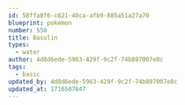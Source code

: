 ```yaml
---
id: 58ffa8f6-c621-40ca-afb9-885a51a27a70
blueprint: pokemon
number: 550
title: Basulin
types:
  - water
author: 4d8d6ede-5963-429f-9c2f-74b897007e0c
tags:
  - basic
updated_by: 4d8d6ede-5963-429f-9c2f-74b897007e0c
updated_at: 1716507647
---
```

